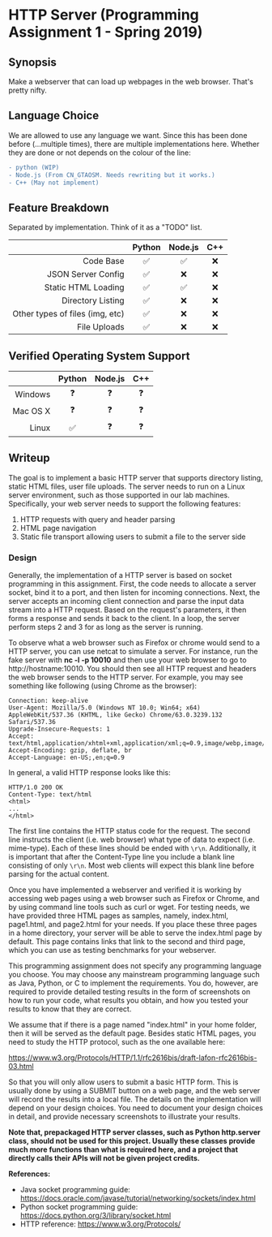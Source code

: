 # HTTP Server (Programming Assignment 1 - Spring 2019)

## Synopsis
Make a webserver that can load up webpages in the web browser. That's pretty
nifty.

## Language Choice
We are allowed to use any language we want. Since this has been done before
(...multiple times), there are multiple implementations here. Whether they are
done or not depends on the colour of the line:
```diff
- python (WIP)
- Node.js (From CN_GTAOSM. Needs rewriting but it works.)
- C++ (May not implement)
```

## Feature Breakdown
Separated by implementation. Think of it as a "TODO" list.

| | Python | Node.js | C++ |
| ---: | :---: | :---: | :---: |
| Code Base | ✅ | ✅ | ❌ |
| JSON Server Config | ✅ | ❌ | ❌ |
| Static HTML Loading | ✅ | ✅ | ❌ |
| Directory Listing | ✅ | ❌ | ❌ |
| Other types of files (img, etc) | ✅ | ❌ | ❌ |
| File Uploads | ✅ | ❌ | ❌ |

## Verified Operating System Support

| | Python | Node.js | C++ |
| ---: | :---: | :---: | :---: |
| Windows | ❓ | ❓ | ❓ |
| Mac OS X | ❓ | ❓ | ❓ |
| Linux | ✅ | ❓ | ❓ |

## Writeup
The goal is to implement a basic HTTP server that supports directory listing,
static HTML files, user file uploads. The server needs to run on a Linux server
environment, such as those supported in our lab machines. Specifically, your
web server needs to support the following features:
1. HTTP requests with query and header parsing
2. HTML page navigation
3. Static file transport allowing users to submit a file to the server side

### Design
Generally, the implementation of a HTTP server is based on socket programming
in this assignment. First, the code needs to allocate a server socket, bind it
to a port, and then listen for incoming connections. Next, the server accepts
an incoming client connection and parse the input data stream into a HTTP
request. Based on the request's parameters, it then forms a response and sends
it back to the client. In a loop, the server perform steps 2 and 3 for as long
as the server is running.

To observe what a web browser such as Firefox or chrome would send to a HTTP
server, you can use netcat to simulate a server. For instance, run the fake
server with **nc -l -p 10010** and then use your web browser to go to
http://hostname:10010. You should then see all HTTP request and headers the web
browser sends to the HTTP server. For example, you may see something like
following (using Chrome as the browser):
```
Connection: keep-alive
User-Agent: Mozilla/5.0 (Windows NT 10.0; Win64; x64) AppleWebKit/537.36 (KHTML, like Gecko) Chrome/63.0.3239.132 Safari/537.36
Upgrade-Insecure-Requests: 1
Accept: text/html,application/xhtml+xml,application/xml;q=0.9,image/webp,image/apng,*/*;q=0.8
Accept-Encoding: gzip, deflate, br
Accept-Language: en-US;,en;q=0.9
```

In general, a valid HTTP response looks like this:
```
HTTP/1.0 200 OK
Content-Type: text/html
<html>
...
</html>
```

The first line contains the HTTP status code for the request. The second line
instructs the client (i.e. web browser) what type of data to expect (i.e.
mime-type). Each of these lines should be ended with `\r\n`. Additionally, it
is important that after the Content-Type line you include a blank line
consisting of only `\r\n`. Most web clients will expect this blank line before
parsing for the actual content.

Once you have implemented a webserver and verified it is working by accessing
web pages using a web browser such as Firefox or Chrome, and by using command
line tools such as curl or wget. For testing needs, we have provided three HTML
pages as samples, namely, index.html, page1.html, and page2.html for your
needs. If you place these three pages in a home directory, your server will be
able to serve the index.html page by default. This page contains links that
link to the second and third page, which you can use as testing benchmarks for
your webserver.

This programming assignment does not specify any programming language you
choose. You may choose any mainstream programming language such as Java,
Python, or C to implement the requirements. You do, however, are required to
provide detailed testing results in the form of screenshots on how to run your
code, what results you obtain, and how you tested your results to know that
they are correct.

We assume that if there is a page named "index.html" in your home folder, then
it will be served as the default page. Besides static HTML pages, you need to
study the HTTP protocol, such as the one available here:

https://www.w3.org/Protocols/HTTP/1.1/rfc2616bis/draft-lafon-rfc2616bis-03.html

So that you will only allow users to submit a basic HTTP form. This is usually
done by using a SUBMIT button on a web page, and the web server will record the
results into a local file. The details on the implementation will depend on
your design choices. You need to document your design choices in detail, and
provide necessary screenshots to illustrate your results.

__Note that, prepackaged HTTP server classes, such as Python http.server class,
should not be used for this project. Usually these classes provide much more
functions than what is required here, and a project that directly calls their
APIs will not be given project credits.__

**References:**

* Java socket programming guide: https://docs.oracle.com/javase/tutorial/networking/sockets/index.html
* Python socket programming guide: https://docs.python.org/3/library/socket.html
* HTTP reference: https://www.w3.org/Protocols/
